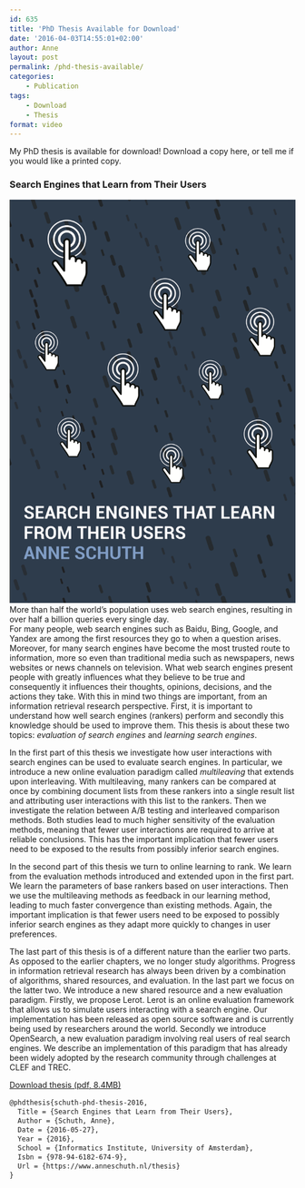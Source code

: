 ```yaml
---
id: 635
title: 'PhD Thesis Available for Download'
date: '2016-04-03T14:55:01+02:00'
author: Anne
layout: post
permalink: /phd-thesis-available/
categories:
    - Publication
tags:
    - Download
    - Thesis
format: video
---
```


My PhD thesis is available for download! Download a copy here, or tell me if you would like a printed copy.

### Search Engines that Learn from Their Users

[![thesis-cover](/assets/thesis-cover.png?resize=150%2C212&ssl=1)](/thesis) More than half the world’s population uses web search engines, resulting in over half a billion queries every single day.  
For many people, web search engines such as Baidu, Bing, Google, and Yandex are among the first resources they go to when a question arises. Moreover, for many search engines have become the most trusted route to information, more so even than traditional media such as newspapers, news websites or news channels on television. <span class="s1">What web search engines present people with greatly influences what they believe to be true and consequently it influences their thoughts, opinions, decisions, and the actions they take. With this in mind two things are important, from an information retrieval research perspective. First, it is important to understand how well search engines (rankers) perform and secondly this knowledge should be used to improve them. </span><span class="s1">This thesis is about these two topics: *evaluation of search engines* and *learning search engines*. </span>

<span class="s1">In the first part of this thesis we investigate how user interactions with search engines can be used to evaluate search engines. In particular, we introduce a new online evaluation paradigm called *multileaving* that extends upon interleaving. With multileaving, many rankers can be compared at once by combining document lists from these rankers into a single result list and attributing user interactions with this list to the rankers. Then we investigate the relation between A/B testing and interleaved comparison methods. </span><span class="s1">Both studies lead to much higher sensitivity of the evaluation methods, meaning that fewer user interactions are required to arrive at reliable conclusions. This has the important implication that fewer users need to be exposed to the results from possibly inferior search engines.</span>

<span class="s1">In the second part of this thesis we turn to online learning to rank. We learn from the evaluation methods introduced and extended upon in the first part. We learn the parameters of base rankers based on user interactions. Then we use the multileaving methods as feedback in our learning method, leading to much faster convergence than existing methods. </span><span class="s1">Again, the important implication is that fewer users need to be exposed to possibly inferior search engines as they adapt more quickly to changes in user preferences.</span>

<span class="s1">The last part of this thesis is of a different nature than the earlier two parts. As opposed to the earlier chapters, we no longer study algorithms. Progress in information retrieval research has always been driven by a combination of algorithms, shared resources, and evaluation. In the last part we focus on the latter two. We introduce a new shared resource and a new evaluation paradigm. Firstly, we propose Lerot. Lerot is an online evaluation framework that allows us to simulate users interacting with a search engine. Our implementation has been released as open source software and is currently being used by researchers around the world. Secondly we introduce OpenSearch, a new evaluation paradigm involving real users of real search engines. We describe an implementation of this paradigm that has already been widely adopted by the research community through challenges at CLEF and TREC.</span>

[Download thesis (pdf, 8.4MB)](/thesis)

```
@phdthesis{schuth-phd-thesis-2016,
  Title = {Search Engines that Learn from Their Users}, 
  Author = {Schuth, Anne},
  Date = {2016-05-27},
  Year = {2016}, 
  School = {Informatics Institute, University of Amsterdam},
  Isbn = {978-94-6182-674-9},
  Url = {https://www.anneschuth.nl/thesis}
}
```